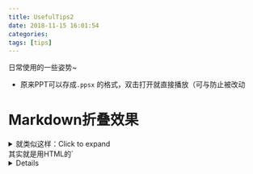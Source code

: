 ```yaml
---
title: UsefulTips2
date: 2018-11-15 16:01:54
categories: 
tags: [tips]
---
```


日常使用的一些姿势~

<!---more--->

- 原来PPT可以存成`.ppsx` 的格式，双击打开就直接播放（可与防止被改动


# Markdown折叠效果

<details>
  <summary>就类似这样：Click to expand</summary>
  这里不能插入Markdown了
</details>
其实就是用HTML的`<details>`标签：

```html
<details>
  <summary>Click to expand</summary>
  whatever
</details>
```

# 卸载Adobe Creative Cloud:

官方卸载工具：

https://helpx.adobe.com/cn/creative-cloud/help/uninstall-creative-cloud-desktop-app.html

# Word

## 去掉编号前的·

修改【样式】-【段落】-这两个勾去掉就好了。![image-20190221201012482](../../images/image-20190221201012482.png)

# Mac打开SSH服务

mac本身安装了ssh服务，默认情况下不会开机自启

启动sshd服务：

`sudo launchctl load -w /System/Library/LaunchDaemons/ssh.plist`

停止sshd服务：
`sudo launchctl unload -w /System/Library/LaunchDaemons/ssh.plist`

---

查看是否启动：
`sudo launchctl list | grep ssh`

如果看到下面的输出表示成功启动了：

`0 com.openssh.sshd`

---

# Mac改hosts

Finder前往:

/private/etc/hosts

把hosts文件先复制出来。改完替换回去。